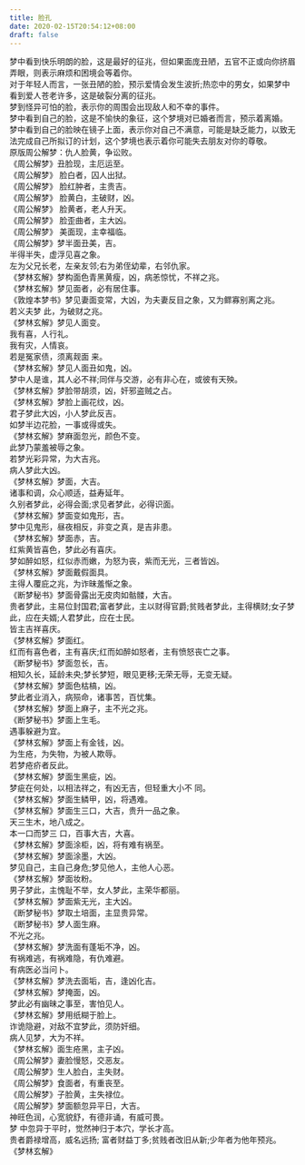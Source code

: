 ```yaml
---
title: 脸孔
date: 2020-02-15T20:54:12+08:00
draft: false
---
```


梦中看到快乐明朗的脸，这是最好的征兆，但如果面庞丑陋，五官不正或向你挤眉弄眼，则表示麻烦和困境会等着你。<br>
对于年轻人而言，一张丑陋的脸，预示爱情会发生波折;热恋中的男女，如果梦中看到爱人苍老许多，这是破裂分离的征兆。<br>
梦到怪异可怕的脸，表示你的周围会出现敌人和不幸的事件。<br>
梦中看到自己的脸，这是不愉快的象征，这个梦境对已婚者而言，预示着离婚。<br>
梦中看到自己的脸映在镜子上面，表示你对自己不满意，可能是缺乏能力，以致无法完成自己所拟订的计划，这个梦境也表示着你可能失去朋友对你的尊敬。<br>
原版周公解梦：仇人脸黄，争讼败。<br>
《周公解梦》丑脸现，主厄运至。<br>
《周公解梦》 脸白者，囚人出狱。<br>
《周公解梦》 脸红肿者，主贵吉。<br>
《周公解梦》 脸黄白，主破财，凶。<br>
《周公解梦》 脸黄者，老人升天。<br>
《周公解梦》 脸歪曲者，主大凶。<br>
《周公解梦》 美面现，主幸福临。<br>
《周公解梦》梦半面丑美，吉。<br>
半得半失，虚浮见喜之象。<br>
左为父兄长老，左亲友邻;右为弟侄幼辈，右邻仇家。<br>
《梦林玄解》梦构面色青黑黄瘦，凶，病恙惊忧，不祥之兆。<br>
《梦林玄解》梦见面者，必有居住事。<br>
《敦煌本梦书》梦见妻面变常，大凶，为夫妻反目之象，又为鳏寡别离之兆。<br>
若义夫梦 此，为破财之兆。<br>
《梦林玄解》梦见人面变。<br>
我有喜，人行礼。<br>
我有灾，人情哀。<br>
若是冤家债，须离觌面 来。<br>
《梦林玄解》梦见人面丑如鬼，凶。<br>
梦中人是谁，其人必不祥;同伴与交游，必有非心在，或彼有天殃。<br>
《梦林玄解》梦脸带胡须，凶，奸邪盗贼之占。<br>
《梦林玄解》梦脸上画花纹，凶。<br>
君子梦此大凶，小人梦此反吉。<br>
如梦半边花脸，一事或得或失。<br>
《梦林玄解》梦麻面忽光，颜色不变。<br>
此梦乃蒙羞被辱之象。<br>
若梦光彩异常，为大吉兆。<br>
病人梦此大凶。<br>
《梦林玄解》梦面，大吉。<br>
诸事和调，众心顺适，益寿延年。<br>
久别者梦此，必得会面;求见者梦此，必得识面。<br>
《梦林玄解》梦面变如鬼形，吉。<br>
梦中见鬼形，昼夜相反，非变之真，是吉非患。<br>
《梦林玄解》梦面赤，吉。<br>
红紫黄皆喜色，梦此必有喜庆。<br>
梦如醉如怒，红似赤而嫩，为怒为丧，紫而无光，三者皆凶。<br>
《梦林玄解》梦面戴假面具。<br>
主得人覆庇之兆，为诈昧羞惭之象。<br>
《断梦秘书》梦面骨露出无皮肉如骷髅，大吉。<br>
贵者梦此，主易位封国君;富者梦此，主以财得官爵;贫贱者梦此，主得横财;女子梦此，应在夫婿;人君梦此，应在士民。<br>
皆主吉祥喜庆。<br>
《梦林玄解》梦面红。<br>
红而有喜色者，主有喜庆;红而如醉如怒者，主有愤怒丧亡之事。<br>
《断梦秘书》梦面忽长，吉。<br>
相知久长，延龄未央;梦长梦短，眼见更移;无荣无辱，无变无疑。<br>
《梦林玄解》梦面色枯槁，凶。<br>
梦此者业消入，病殒命，诸事苦，百忧集。<br>
《梦林玄解》梦面上麻子，主不光之兆。<br>
《断梦秘书》梦面上生毛。<br>
遇事躲避为宜。<br>
《梦林玄解》梦面上有金钱，凶。<br>
为生疮，为失物，为被人欺辱。<br>
若梦疮疥者反此。<br>
 《梦林玄解》梦面生黑疵，凶。<br>
梦疵在何处，以相法祥之，有凶无吉，但轻重大小不 同。<br>
《梦林玄解》梦面生鳞甲，凶，将遇难。<br>
《梦林玄解》梦面生三口，大吉，贵升一品之象。<br>
天三生木，地八成之。<br>
本一口而梦三 口，百事大吉，大喜。<br>
《梦林玄解》梦面涂柜，凶，将有难有祸至。<br>
《梦林玄解》梦面涂墨，大凶。<br>
梦见自己，主自己身危;梦见他人，主他人心恶。<br>
《梦林玄解》梦面妆粉。<br>
男子梦此，主愧耻不举，女人梦此，主荣华都丽。<br>
《梦林玄解》梦面紫无光，主大凶。<br>
《断梦秘书》梦取土培面，主显贵异常。<br>
《断梦秘书》梦人面生麻。<br>
不光之兆。<br>
《梦林玄解》梦洗面有蓬垢不净，凶。<br>
有祸难逃，有祸难隐，有仇难避。<br>
有病医必当问卜。<br>
《梦林玄解》梦洗去面垢，吉，逢凶化吉。<br>
《梦林玄解》梦掩面，凶。<br>
梦此必有幽昧之事至，害怕见人。<br>
《梦林玄解》梦用纸糊于脸上。<br>
诈诡隐避，对敌不宜梦此，须防奸细。<br>
病人见梦，大为不祥。<br>
《梦林玄解》面生疮黑，主子凶。<br>
《周公解梦》妻脸慢怒，交恶友。<br>
《周公解梦》生人脸白，主失财。<br>
《周公解梦》食面者，有重丧至。<br>
《周公解梦》子脸黄，主失禄位。<br>
《周公解梦》梦面额忽异平日，大吉。<br>
神旺色润，心宽貌舒，有德非诵，有威可畏。<br>
梦 中忽异于平时，觉然神归于本穴，学长才高。<br>
贵者爵禄增高，威名远扬; 富者财益丁多;贫贱者改旧从新;少年者为他年预兆。<br>
《梦林玄解》